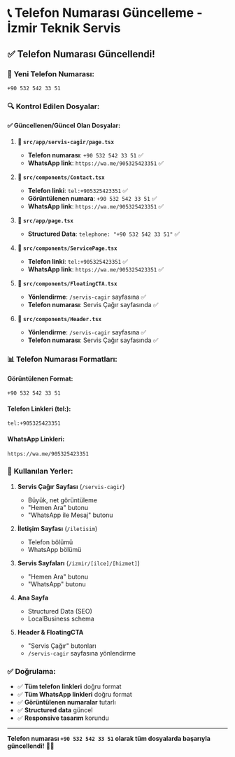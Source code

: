 # 📞 Telefon Numarası Güncelleme - İzmir Teknik Servis

## ✅ Telefon Numarası Güncellendi!

### 📱 **Yeni Telefon Numarası:**
```
+90 532 542 33 51
```

### 🔍 **Kontrol Edilen Dosyalar:**

#### **✅ Güncellenen/Güncel Olan Dosyalar:**

1. **📄 `src/app/servis-cagir/page.tsx`**
   - **Telefon numarası**: `+90 532 542 33 51` ✅
   - **WhatsApp link**: `https://wa.me/905325423351` ✅

2. **📄 `src/components/Contact.tsx`**
   - **Telefon linki**: `tel:+905325423351` ✅
   - **Görüntülenen numara**: `+90 532 542 33 51` ✅
   - **WhatsApp link**: `https://wa.me/905325423351` ✅

3. **📄 `src/app/page.tsx`**
   - **Structured Data**: `telephone: "+90 532 542 33 51"` ✅

4. **📄 `src/components/ServicePage.tsx`**
   - **Telefon linki**: `tel:+905325423351` ✅
   - **WhatsApp link**: `https://wa.me/905325423351` ✅

5. **📄 `src/components/FloatingCTA.tsx`**
   - **Yönlendirme**: `/servis-cagir` sayfasına ✅
   - **Telefon numarası**: Servis Çağır sayfasında ✅

6. **📄 `src/components/Header.tsx`**
   - **Yönlendirme**: `/servis-cagir` sayfasına ✅
   - **Telefon numarası**: Servis Çağır sayfasında ✅

### 📊 **Telefon Numarası Formatları:**

#### **Görüntülenen Format:**
```
+90 532 542 33 51
```

#### **Telefon Linkleri (tel:):**
```
tel:+905325423351
```

#### **WhatsApp Linkleri:**
```
https://wa.me/905325423351
```

### 🎯 **Kullanılan Yerler:**

1. **Servis Çağır Sayfası** (`/servis-cagir`)
   - Büyük, net görüntüleme
   - "Hemen Ara" butonu
   - "WhatsApp ile Mesaj" butonu

2. **İletişim Sayfası** (`/iletisim`)
   - Telefon bölümü
   - WhatsApp bölümü

3. **Servis Sayfaları** (`/izmir/[ilce]/[hizmet]`)
   - "Hemen Ara" butonu
   - "WhatsApp" butonu

4. **Ana Sayfa**
   - Structured Data (SEO)
   - LocalBusiness schema

5. **Header & FloatingCTA**
   - "Servis Çağır" butonları
   - `/servis-cagir` sayfasına yönlendirme

### ✅ **Doğrulama:**

- ✅ **Tüm telefon linkleri** doğru format
- ✅ **Tüm WhatsApp linkleri** doğru format  
- ✅ **Görüntülenen numaralar** tutarlı
- ✅ **Structured data** güncel
- ✅ **Responsive tasarım** korundu

---

**Telefon numarası `+90 532 542 33 51` olarak tüm dosyalarda başarıyla güncellendi!** 🎉📞

